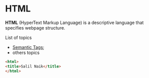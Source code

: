 # HTML
**HTML** (HyperText Markup Language) is a descriptive language that specifies webpage structure.

List of topics
- [Semantic Tags](./semantic-elements);
- others topics

```html
<html>
<title>Salil Naik</title>
</html>
```
